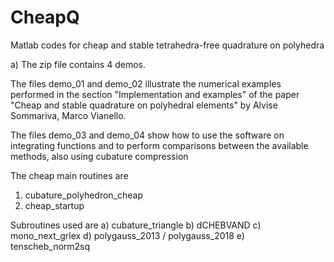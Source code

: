 # CheapQ
 Matlab codes for cheap and stable tetrahedra-free quadrature on polyhedra

a) The zip file contains 4 demos. 

The files demo_01 and demo_02 illustrate the numerical examples performed in 
the section "Implementation and examples" of the paper 
         "Cheap and stable quadrature on polyhedral elements" 
by Alvise Sommariva, Marco Vianello. 

The files demo_03 and demo_04 show how to use the software on integrating 
functions and to perform comparisons between the available methods, also
using cubature compression

The cheap main routines are 
1. cubature_polyhedron_cheap
2. cheap_startup

Subroutines used are
a) cubature_triangle
b) dCHEBVAND
c) mono_next_grlex
d) polygauss_2013 / polygauss_2018
e) tenscheb_norm2sq

